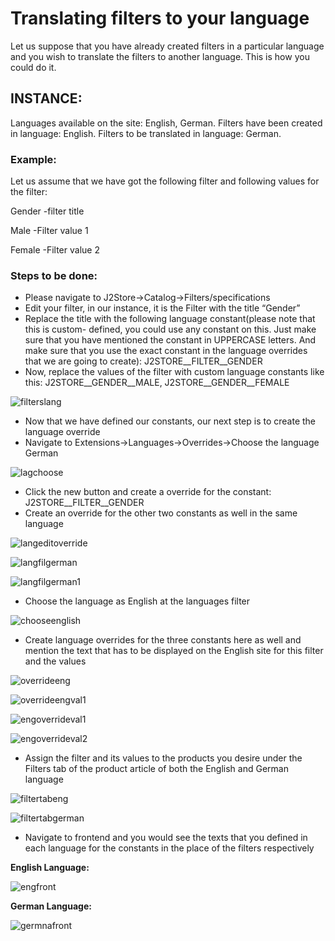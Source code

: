 # Translating filters to your language

Let us suppose that you have already created filters in a particular language and you wish to translate the filters to another language. This is how you could do it.

## INSTANCE: <a id="instance"></a>

Languages available on the site: English, German. Filters have been created in language: English. Filters to be translated in language: German.

### Example: <a id="example"></a>

Let us assume that we have got the following filter and following values for the filter:

Gender -filter title

Male -Filter value 1

Female -Filter value 2

### Steps to be done: <a id="steps-to-be-done"></a>

* Please navigate to J2Store-&gt;Catalog-&gt;Filters/specifications
* Edit your filter, in our instance, it is the Filter with the title “Gender”
* Replace the title with the following language constant\(please note that this is custom- defined, you could use any constant on this. Just make sure that you have mentioned the constant in UPPERCASE letters. And make sure that you use the exact constant in the language overrides that we are going to create\): J2STORE\__FILTER\__GENDER
* Now, replace the values of the filter with custom language constants like this: J2STORE\__GENDER\__MALE, J2STORE\__GENDER\__FEMALE

![filterslang](https://raw.githubusercontent.com/j2store/doc-images/master/catalog/translating-filters-to-your-lang/filters-lang-const.png)

* Now that we have defined our constants, our next step is to create the language override
* Navigate to Extensions-&gt;Languages-&gt;Overrides-&gt;Choose the language German

![lagchoose](https://raw.githubusercontent.com/j2store/doc-images/master/catalog/translating-filters-to-your-lang/trans-fil-overr-choose-lang.png)

* Click the new button and create a override for the constant: J2STORE\__FILTER\__GENDER
* Create an override for the other two constants as well in the same language

  

![langeditoverride](https://raw.githubusercontent.com/j2store/doc-images/master/catalog/translating-filters-to-your-lang/trans-filt-override-german.png)

![langfilgerman](https://raw.githubusercontent.com/j2store/doc-images/master/catalog/translating-filters-to-your-lang/trans-filt-override-german-fil-val.png)

![langfilgerman1](https://raw.githubusercontent.com/j2store/doc-images/master/catalog/translating-filters-to-your-lang/trans-filt-override-german-fil-val-1.png)

* Choose the language as English at the languages filter

![chooseenglish](https://raw.githubusercontent.com/j2store/doc-images/master/catalog/translating-filters-to-your-lang/trans-filt-choose-eng-lang.png)

* Create language overrides for the three constants here as well and mention the text that has to be displayed on the English site for this filter and the values

 

![overrideeng](https://raw.githubusercontent.com/j2store/doc-images/master/catalog/translating-filters-to-your-lang/trans-filt-override-English-fil-title.png)

![overrideengval1](https://raw.githubusercontent.com/j2store/doc-images/master/catalog/translating-filters-to-your-lang/trans-fil-overr-eng-fil-val.png)

![engoverrideval1](https://raw.githubusercontent.com/j2store/doc-images/master/catalog/translating-filters-to-your-lang/trans-fil-overr-eng-fil-val.png)

![engoverrideval2](https://raw.githubusercontent.com/j2store/doc-images/master/catalog/translating-filters-to-your-lang/trans-filt-override-English-fil-val-1.png)

* Assign the filter and its values to the products you desire under the Filters tab of the product article of both the English and German language

![filtertabeng](https://raw.githubusercontent.com/j2store/doc-images/master/catalog/translating-filters-to-your-lang/trans-fil-assi-filt-eng.png)

![filtertabgerman](https://raw.githubusercontent.com/j2store/doc-images/master/catalog/translating-filters-to-your-lang/trans-fil-assi-filt-Ger.png)

* Navigate to frontend and you would see the texts that you defined in each language for the constants in the place of the filters respectively

**English Language:**

![engfront](https://raw.githubusercontent.com/j2store/doc-images/master/catalog/translating-filters-to-your-lang/trans-fil-eng-front.png)

**German Language:**

![germnafront](https://raw.githubusercontent.com/j2store/doc-images/master/catalog/translating-filters-to-your-lang/trans-fil-Ger-front.png)

